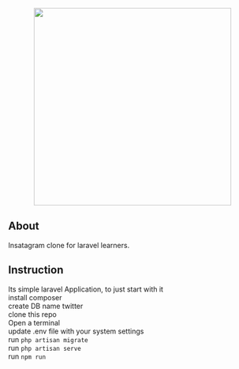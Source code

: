 <p align="center"><img src="https://www.blogtyrant.com/wp-content/uploads/2017/02/how-to-write-a-good-blog-post.png" width="400"></p>



## About
 Insatagram clone for laravel learners. 
 
 ## Instruction
Its simple laravel Application, to just start with it  <br>
install composer<br>
create DB name twitter <br>
clone this repo<br>
Open a terminal <br>
update .env file with your system settings  <br> 
run `php artisan migrate`   <br> 
run `php artisan serve` <br>
run `npm run`
 


